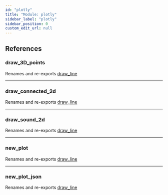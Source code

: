 ```yaml
---
id: "plotly"
title: "Module: plotly"
sidebar_label: "plotly"
sidebar_position: 0
custom_edit_url: null
---
```


## References

### draw\_3D\_points

Renames and re-exports [draw_line](painter.md#draw_line)

___

### draw\_connected\_2d

Renames and re-exports [draw_line](painter.md#draw_line)

___

### draw\_sound\_2d

Renames and re-exports [draw_line](painter.md#draw_line)

___

### new\_plot

Renames and re-exports [draw_line](painter.md#draw_line)

___

### new\_plot\_json

Renames and re-exports [draw_line](painter.md#draw_line)
